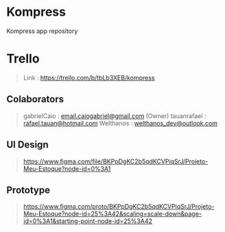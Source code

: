 # Kompress
Kompress app repository

# Trello
> Link : https://trello.com/b/tbLb3XEB/kompress

## Colaborators
> gabrielCaio : email.caiogabriel@gmail.com (Owner)
> tauanrafael : rafael.tauan@hotmail.com
> Welthanos : welthanos_dev@outlook.com

## UI Design
> https://www.figma.com/file/BKPpDgKC2b5qdKCVPiqSrJ/Projeto-Meu-Estoque?node-id=0%3A1

## Prototype
> https://www.figma.com/proto/BKPpDgKC2b5qdKCVPiqSrJ/Projeto-Meu-Estoque?node-id=25%3A42&scaling=scale-down&page-id=0%3A1&starting-point-node-id=25%3A42